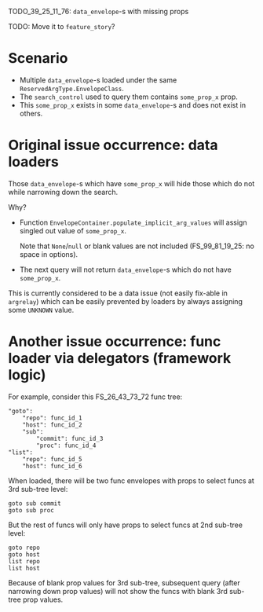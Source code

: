 
TODO_39_25_11_76: `data_envelope`-s with missing props

TODO: Move it to `feature_story`?

# Scenario

*   Multiple `data_envelope`-s loaded under the same `ReservedArgType.EnvelopeClass`.
*   The `search_control` used to query them contains `some_prop_x` prop.
*   This `some_prop_x` exists in some `data_envelope`-s and does not exist in others.

# Original issue occurrence: data loaders

Those `data_envelope`-s which have `some_prop_x` will hide those which do not while narrowing down the search.

Why?

*   Function `EnvelopeContainer.populate_implicit_arg_values` will assign singled out value of `some_prop_x`.

    Note that `None`/`null` or blank values are not included (FS_99_81_19_25: no space in options).

*   The next query will not return `data_envelope`-s which do not have `some_prop_x`.

This is currently considered to be a data issue (not easily fix-able in `argrelay`)
which can be easily prevented by loaders by always assigning some `UNKNOWN` value.

# Another issue occurrence: func loader via delegators (framework logic)

For example, consider this FS_26_43_73_72 func tree:

```
"goto":
    "repo": func_id_1
    "host": func_id_2
    "sub":
        "commit": func_id_3
        "proc": func_id_4
"list":
    "repo": func_id_5
    "host": func_id_6
```

When loaded, there will be two func envelopes with props to select funcs at 3rd sub-tree level:

```
goto sub commit
goto sub proc
```

But the rest of funcs will only have props to select funcs at 2nd sub-tree level:

```
goto repo
goto host
list repo
list host
```

Because of blank prop values for 3rd sub-tree, subsequent query (after narrowing down prop values)
will not show the funcs with blank 3rd sub-tree prop values.
